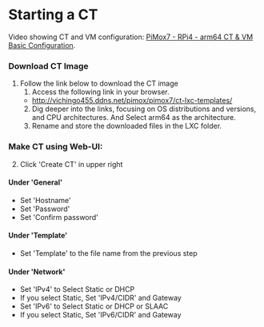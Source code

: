 # Starting a CT
Video showing CT and VM configuration: [PiMox7 - RPi4 - arm64 CT & VM Basic Configuration](https://youtu.be/LGb7fB1wK4Q).

### Download CT Image
1. Follow the link below to download the CT image
   1. Access the following link in your browser.
   - http://vichingo455.ddns.net/pimox/pimox7/ct-lxc-templates/
   2. Dig deeper into the links, focusing on OS distributions and versions, and CPU architectures. And Select arm64 as the architecture.
   3. Rename and store the downloaded files in the LXC folder.

### Make CT using Web-UI:
2. Click 'Create CT' in upper right
#### Under 'General'
   - Set 'Hostname'
   - Set 'Password'
   - Set 'Confirm password'
#### Under 'Template'
   - Set 'Template' to the file name from the previous step
#### Under 'Network' 
   - Set 'IPv4' to Select Static or DHCP
   - If you select Static, Set 'IPv4/CIDR' and Gateway
   - Set 'IPv6' to Select Static or DHCP or SLAAC
   - If you select Static, Set 'IPv6/CIDR' and Gateway
